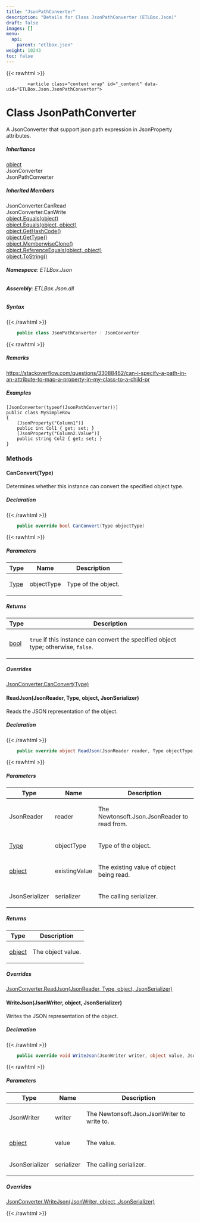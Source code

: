 ```yaml
---
title: "JsonPathConverter"
description: "Details for Class JsonPathConverter (ETLBox.Json)"
draft: false
images: []
menu:
  api:
    parent: "etlbox.json"
weight: 10243
toc: false
---
```


{{< rawhtml >}}

            <article class="content wrap" id="_content" data-uid="ETLBox.Json.JsonPathConverter">
  <h1 id="ETLBox_Json_JsonPathConverter" data-uid="ETLBox.Json.JsonPathConverter" class="text-break">Class JsonPathConverter
</h1>
  <div class="markdown level0 summary"><p>A JsonConverter that support json path expression in JsonProperty attributes.</p>
</div>
  <div class="markdown level0 conceptual"></div>
  <div class="inheritance">
    <h5>Inheritance</h5>
    <div class="level0"><a class="xref" href="https://learn.microsoft.com/dotnet/api/system.object">object</a></div>
    <div class="level1"><span class="xref">JsonConverter</span></div>
    <div class="level2"><span class="xref">JsonPathConverter</span></div>
  </div>
  <div class="inheritedMembers">
    <h5>Inherited Members</h5>
    <div>
      <span class="xref">JsonConverter.CanRead</span>
    </div>
    <div>
      <span class="xref">JsonConverter.CanWrite</span>
    </div>
    <div>
      <a class="xref" href="https://learn.microsoft.com/dotnet/api/system.object.equals#system-object-equals(system-object)">object.Equals(object)</a>
    </div>
    <div>
      <a class="xref" href="https://learn.microsoft.com/dotnet/api/system.object.equals#system-object-equals(system-object-system-object)">object.Equals(object, object)</a>
    </div>
    <div>
      <a class="xref" href="https://learn.microsoft.com/dotnet/api/system.object.gethashcode">object.GetHashCode()</a>
    </div>
    <div>
      <a class="xref" href="https://learn.microsoft.com/dotnet/api/system.object.gettype">object.GetType()</a>
    </div>
    <div>
      <a class="xref" href="https://learn.microsoft.com/dotnet/api/system.object.memberwiseclone">object.MemberwiseClone()</a>
    </div>
    <div>
      <a class="xref" href="https://learn.microsoft.com/dotnet/api/system.object.referenceequals">object.ReferenceEquals(object, object)</a>
    </div>
    <div>
      <a class="xref" href="https://learn.microsoft.com/dotnet/api/system.object.tostring">object.ToString()</a>
    </div>
  </div>
<h6><strong>Namespace</strong>: ETLBox.Json</h6>
  <h6><strong>Assembly</strong>: ETLBox.Json.dll</h6>
  <h5 id="ETLBox_Json_JsonPathConverter_syntax">Syntax</h5>
{{< /rawhtml >}}

```C#
    public class JsonPathConverter : JsonConverter
```

{{< rawhtml >}}
  <h5 id="ETLBox_Json_JsonPathConverter_remarks"><strong>Remarks</strong></h5>
  <div class="markdown level0 remarks"><p><a href="https://stackoverflow.com/questions/33088462/can-i-specify-a-path-in-an-attribute-to-map-a-property-in-my-class-to-a-child-pr">https://stackoverflow.com/questions/33088462/can-i-specify-a-path-in-an-attribute-to-map-a-property-in-my-class-to-a-child-pr</a></p>
</div>
  <h5 id="ETLBox_Json_JsonPathConverter_examples"><strong>Examples</strong></h5>
  <pre><code class="lang-csharp">[JsonConverter(typeof(JsonPathConverter))]
public class MySimpleRow
{
    [JsonProperty("Column1")]
    public int Col1 { get; set; }
    [JsonProperty("Column2.Value")]
    public string Col2 { get; set; }
}</code></pre>
  <h3 id="methods">Methods
</h3>
  <a id="ETLBox_Json_JsonPathConverter_CanConvert_" data-uid="ETLBox.Json.JsonPathConverter.CanConvert*"></a>
  <h4 id="ETLBox_Json_JsonPathConverter_CanConvert_System_Type_" data-uid="ETLBox.Json.JsonPathConverter.CanConvert(System.Type)">CanConvert(Type)</h4>
  <div class="markdown level1 summary"><p>Determines whether this instance can convert the specified object type.</p>
</div>
  <div class="markdown level1 conceptual"></div>
  <h5 class="declaration">Declaration</h5>
{{< /rawhtml >}}

```C#
    public override bool CanConvert(Type objectType)
```

{{< rawhtml >}}
  <h5 class="parameters">Parameters</h5>
  <table class="table table-bordered table-condensed">
    <thead>
      <tr>
        <th>Type</th>
        <th>Name</th>
        <th>Description</th>
      </tr>
    </thead>
    <tbody>
      <tr>
        <td><a class="xref" href="https://learn.microsoft.com/dotnet/api/system.type">Type</a></td>
        <td><span class="parametername">objectType</span></td>
        <td><p>Type of the object.</p>
</td>
      </tr>
    </tbody>
  </table>
  <h5 class="returns">Returns</h5>
  <table class="table table-bordered table-condensed">
    <thead>
      <tr>
        <th>Type</th>
        <th>Description</th>
      </tr>
    </thead>
    <tbody>
      <tr>
        <td><a class="xref" href="https://learn.microsoft.com/dotnet/api/system.boolean">bool</a></td>
        <td><p><code>true</code> if this instance can convert the specified object type; otherwise, <code>false</code>.</p>
</td>
      </tr>
    </tbody>
  </table>
  <h5 class="overrides">Overrides</h5>
  <div><a class="xref" href="https://learn.microsoft.com/dotnet/api/system.type">JsonConverter.CanConvert(Type)</a></div>
  <a id="ETLBox_Json_JsonPathConverter_ReadJson_" data-uid="ETLBox.Json.JsonPathConverter.ReadJson*"></a>
  <h4 id="ETLBox_Json_JsonPathConverter_ReadJson_Newtonsoft_Json_JsonReader_System_Type_System_Object_Newtonsoft_Json_JsonSerializer_" data-uid="ETLBox.Json.JsonPathConverter.ReadJson(Newtonsoft.Json.JsonReader,System.Type,System.Object,Newtonsoft.Json.JsonSerializer)">ReadJson(JsonReader, Type, object, JsonSerializer)</h4>
  <div class="markdown level1 summary"><p>Reads the JSON representation of the object.</p>
</div>
  <div class="markdown level1 conceptual"></div>
  <h5 class="declaration">Declaration</h5>
{{< /rawhtml >}}

```C#
    public override object ReadJson(JsonReader reader, Type objectType, object existingValue, JsonSerializer serializer)
```

{{< rawhtml >}}
  <h5 class="parameters">Parameters</h5>
  <table class="table table-bordered table-condensed">
    <thead>
      <tr>
        <th>Type</th>
        <th>Name</th>
        <th>Description</th>
      </tr>
    </thead>
    <tbody>
      <tr>
        <td><span class="xref">JsonReader</span></td>
        <td><span class="parametername">reader</span></td>
        <td><p>The <span class="xref">Newtonsoft.Json.JsonReader</span> to read from.</p>
</td>
      </tr>
      <tr>
        <td><a class="xref" href="https://learn.microsoft.com/dotnet/api/system.type">Type</a></td>
        <td><span class="parametername">objectType</span></td>
        <td><p>Type of the object.</p>
</td>
      </tr>
      <tr>
        <td><a class="xref" href="https://learn.microsoft.com/dotnet/api/system.object">object</a></td>
        <td><span class="parametername">existingValue</span></td>
        <td><p>The existing value of object being read.</p>
</td>
      </tr>
      <tr>
        <td><span class="xref">JsonSerializer</span></td>
        <td><span class="parametername">serializer</span></td>
        <td><p>The calling serializer.</p>
</td>
      </tr>
    </tbody>
  </table>
  <h5 class="returns">Returns</h5>
  <table class="table table-bordered table-condensed">
    <thead>
      <tr>
        <th>Type</th>
        <th>Description</th>
      </tr>
    </thead>
    <tbody>
      <tr>
        <td><a class="xref" href="https://learn.microsoft.com/dotnet/api/system.object">object</a></td>
        <td><p>The object value.</p>
</td>
      </tr>
    </tbody>
  </table>
  <h5 class="overrides">Overrides</h5>
  <div><a class="xref" href="https://learn.microsoft.com/dotnet/api/system.type">JsonConverter.ReadJson(JsonReader, Type, object, JsonSerializer)</a></div>
  <a id="ETLBox_Json_JsonPathConverter_WriteJson_" data-uid="ETLBox.Json.JsonPathConverter.WriteJson*"></a>
  <h4 id="ETLBox_Json_JsonPathConverter_WriteJson_Newtonsoft_Json_JsonWriter_System_Object_Newtonsoft_Json_JsonSerializer_" data-uid="ETLBox.Json.JsonPathConverter.WriteJson(Newtonsoft.Json.JsonWriter,System.Object,Newtonsoft.Json.JsonSerializer)">WriteJson(JsonWriter, object, JsonSerializer)</h4>
  <div class="markdown level1 summary"><p>Writes the JSON representation of the object.</p>
</div>
  <div class="markdown level1 conceptual"></div>
  <h5 class="declaration">Declaration</h5>
{{< /rawhtml >}}

```C#
    public override void WriteJson(JsonWriter writer, object value, JsonSerializer serializer)
```

{{< rawhtml >}}
  <h5 class="parameters">Parameters</h5>
  <table class="table table-bordered table-condensed">
    <thead>
      <tr>
        <th>Type</th>
        <th>Name</th>
        <th>Description</th>
      </tr>
    </thead>
    <tbody>
      <tr>
        <td><span class="xref">JsonWriter</span></td>
        <td><span class="parametername">writer</span></td>
        <td><p>The <span class="xref">Newtonsoft.Json.JsonWriter</span> to write to.</p>
</td>
      </tr>
      <tr>
        <td><a class="xref" href="https://learn.microsoft.com/dotnet/api/system.object">object</a></td>
        <td><span class="parametername">value</span></td>
        <td><p>The value.</p>
</td>
      </tr>
      <tr>
        <td><span class="xref">JsonSerializer</span></td>
        <td><span class="parametername">serializer</span></td>
        <td><p>The calling serializer.</p>
</td>
      </tr>
    </tbody>
  </table>
  <h5 class="overrides">Overrides</h5>
  <div><a class="xref" href="https://learn.microsoft.com/dotnet/api/system.object">JsonConverter.WriteJson(JsonWriter, object, JsonSerializer)</a></div>

{{< /rawhtml >}}
